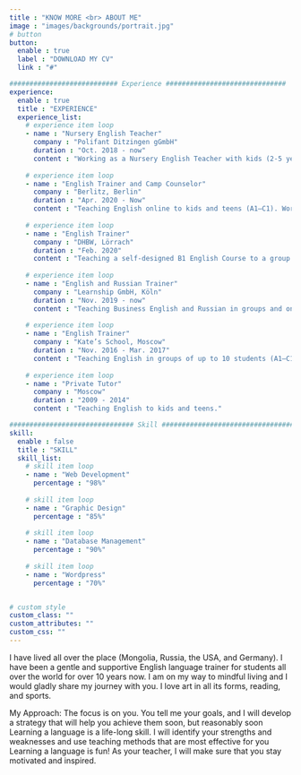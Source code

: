 ```yaml
---
title : "KNOW MORE <br> ABOUT ME"
image : "images/backgrounds/portrait.jpg"
# button
button:
  enable : true
  label : "DOWNLOAD MY CV"
  link : "#"

########################### Experience ##############################
experience:
  enable : true
  title : "EXPERIENCE"
  experience_list:
    # experience item loop
    - name : "Nursery English Teacher"
      company : "Polifant Ditzingen gGmbH"
      duration : "Oct. 2018 - now"
      content : "Working as a Nursery English Teacher with kids (2-5 years old)."
      
    # experience item loop
    - name : "English Trainer and Camp Counselor"
      company : "Berlitz, Berlin"
      duration : "Apr. 2020 - Now"
      content : "Teaching English online to kids and teens (A1–C1). Working as an English Camp Counselor at summer camps; teaching English and doing arts & crafts projects."
      
    # experience item loop
    - name : "English Trainer"
      company : "DHBW, Lörrach"
      duration : "Feb. 2020"
      content : "Teaching a self-designed B1 English Course to a group of students."
    
    # experience item loop
    - name : "English and Russian Trainer"
      company : "Learnship GmbH, Köln"
      duration : "Nov. 2019 - now"
      content : "Teaching Business English and Russian in groups and one-on-one."
    
    # experience item loop
    - name : "English Trainer"
      company : "Kate’s School, Moscow"
      duration : "Nov. 2016 - Mar. 2017"
      content : "Teaching English in groups of up to 10 students (A1–C1)."
    
    # experience item loop
    - name : "Private Tutor"
      company : "Moscow"
      duration : "2009 - 2014"
      content : "Teaching English to kids and teens."

############################### Skill #################################
skill:
  enable : false
  title : "SKILL"
  skill_list:
    # skill item loop
    - name : "Web Development"
      percentage : "98%"
      
    # skill item loop
    - name : "Graphic Design"
      percentage : "85%"
      
    # skill item loop
    - name : "Database Management"
      percentage : "90%"
      
    # skill item loop
    - name : "Wordpress"
      percentage : "70%"


# custom style
custom_class: "" 
custom_attributes: "" 
custom_css: ""
---
```


I have lived all over the place (Mongolia, Russia, the USA, and Germany). I have been a gentle and supportive English language trainer for students all over the world for over 10 years now. I am on my way to mindful living and I would gladly share my journey with you. I love art in all its forms, reading, and sports.

My Approach:
The focus is on you. You tell me your goals, and I will develop a strategy that will help you achieve them soon, but reasonably soon
Learning a language is a life-long skill. I will identify your strengths and weaknesses and use teaching methods that are most effective for you 
Learning a language is fun! As your teacher, I will make sure that you stay motivated and inspired.
